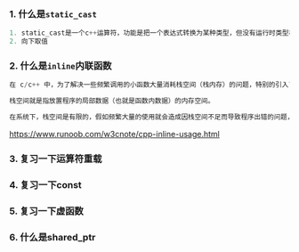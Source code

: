### 1. 什么是`static_cast`
```cpp
1. static_cast是一个c++运算符，功能是把一个表达式转换为某种类型，但没有运行时类型检查来保证转换的安全性。
2. 向下取值
```


### 2. 什么是`inline`内联函数
```cpp
在 c/c++ 中，为了解决一些频繁调用的小函数大量消耗栈空间（栈内存）的问题，特别的引入了 inline 修饰符，表示为内联函数。

栈空间就是指放置程序的局部数据（也就是函数内数据）的内存空间。

在系统下，栈空间是有限的，假如频繁大量的使用就会造成因栈空间不足而导致程序出错的问题，如，函数的死循环递归调用的最终结果就是导致栈内存空间枯竭。
```
https://www.runoob.com/w3cnote/cpp-inline-usage.html


### 3. 复习一下运算符重载

### 4. 复习一下const
### 5. 复习一下虚函数
### 6. 什么是shared_ptr

